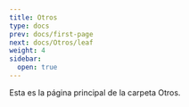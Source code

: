 ```yaml
---
title: Otros
type: docs
prev: docs/first-page
next: docs/Otros/leaf
weight: 4
sidebar:
  open: true
---
```


Esta es la página principal de la carpeta Otros.
